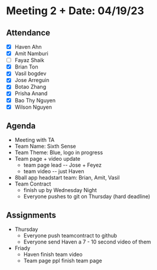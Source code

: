 # Meeting 2 + Date: 04/19/23
## Attendance
- [x] Haven Ahn
- [x] Amit Namburi
- [ ] Fayaz Shaik
- [x] Brian Ton
- [x] Vasil bogdev
- [x] Jose Arreguin
- [x] Botao Zhang
- [x] Prisha Anand
- [x] Bao Thy Nguyen
- [x] Wilson Nguyen

## Agenda
 - Meeting with TA
 - Team Name: Sixth Sense
 - Team Theme: Blue, logo in progress
 - Team page + video update
   - team page lead -- Jose + Feyez
   - team video -- just Haven
 - 8ball app headstart team: Brian, Amit, Vasil
 - Team Contract 
   - finish up by Wednesday Night
   - Everyone pushes to git on Thursday (hard deadline)

## Assignments
 - Thursday
   - Everyone push teamcontract to github
   - Everyone send Haven a 7 - 10 second video of them
 - Friady
   - Haven finish team video
   - Team page ppl finish team page
